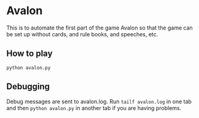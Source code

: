 Avalon
======

This is to automate the first part of the game Avalon so that the game can be set up without cards, and rule books, and speeches, etc.

How to play
-----------

`python avalon.py`

Debugging
---------

Debug messages are sent to avalon.log. Run `tailf avalon.log` in one tab and then `python avalon.py` in another tab if you are having problems.
